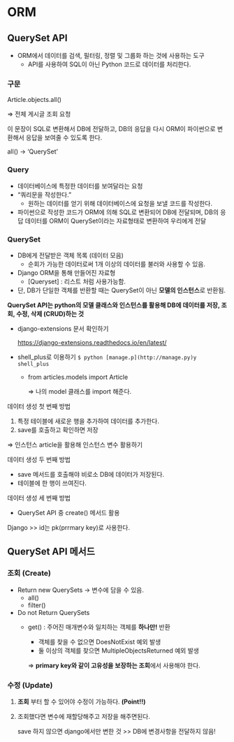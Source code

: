 # ORM

## QuerySet API

- ORM에서 데이터를 검색, 필터링, 정렬 및 그룹화 하는 것에 사용하는 도구
    - API를 사용하여 SQL이 아닌 Python 코드로 데이터를 처리한다.

### 구문

Article.objects.all()

⇒ 전체 게시글 조회 요청

이 문장이 SQL로 변환해서 DB에 전달하고, DB의 응답을 다시 ORM이 파이썬으로 변환해서 응답을 보여줄 수 있도록 한다.

all() → ‘QuerySet’

### Query

- 데이터베이스에 특정한 데이터를 보여달라는 요청
- “쿼리문을 작성한다.”
    - 원하는 데이터를 얻기 위해 데이터베이스에 요청을 보낼 코드를 작성한다.
- 파이썬으로 작성한 코드가 ORM에 의해 SQL로 변환되어 DB에 전달되며, DB의 응답 데이터를 ORM이 QuerySet이라는 자료형태로 변환하여 우리에게 전달

### QuerySet

- DB에게 전달받은 객체 목록 (데이터 모음)
    - 순회가 가능한 데이터로써 1개 이상의 데이터를 불러와 사용할 수 있음.
- Django ORM을 통해 만들어진 자료형
    - [Queryset] : 리스트 처럼 사용가능함.
- 단, DB가 단일한 객체를 반환할 때는 QuerySet이 아닌 **모델의 인스턴스**로 반환됨.

**QuerySet API는 python의 모델 클래스와 인스턴스를 활용해 DB에 데이터를 저장, 조회, 수정, 삭제 (CRUD)하는 것**

- django-extensions 문서 확인하기
    
    https://django-extensions.readthedocs.io/en/latest/
    
- shell_plus로 이용하기
`$ python [manage.p](http://manage.py)y shell_plus`
    - from articles.models import Article
        
        ⇒ 나의 model 클래스를 import 해준다.
        

데이터 생성 첫 번째 방법

1. 특정 테이블에 새로운 행을 추가하여 데이터를 추가한다.
2. save를 호출하고 확인하면 저장

⇒ 인스턴스 article을 활용해 인스턴스 변수 활용하기

데이터 생성 두 번째 방법

- save 메서드를 호출해야 비로소 DB에 데이터가 저장된다.
- 테이블에 한 행이 쓰여진다.

데이터 생성 세 번째 방법

- QuerySet API 중 create() 메서드 활용

Django >> id는 pk(prrmary key)로 사용한다.

## QuerySet API 메서드

### 조회 (Create)

- Return new QuerySets → 변수에 담을 수 있음.
    - all()
    - filter()
- Do not Return QuerySets
    - get() : 주어진 매개변수와 일치하는 객체를 **하나만!** 반환
        - 객체를 찾을 수 없으면 DoesNotExist 예외 발생
        - 둘 이상의 객체를 찾으면 MultipleObjectsReturned 예외 발생
        
        ⇒ **primary key와 같이 고유성을 보장하는 조회**에서 사용해야 한다.
        

### 수정 (Update)

1. **조회** 부터 할 수 있어야 수정이 가능하다. **(Point!!)**
2. 조회했다면 변수에 재할당해주고 저장을 해주면된다.
    
    save 하지 않으면 django에서만 변한 것 >> DB에 변경사항을 전달하지 않음!
